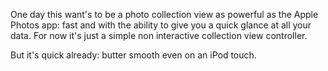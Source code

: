 One day this want's to be a photo collection view as powerful as the Apple Photos app: fast and with the ability to give you a quick glance at all your data. For now it's just a simple non interactive collection view controller.

But it's quick already: butter smooth even on an iPod touch.
